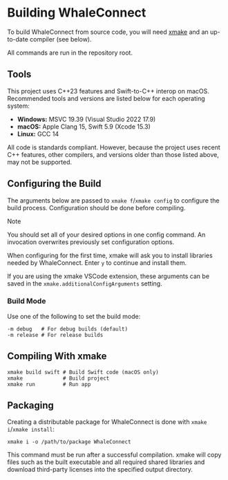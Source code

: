 # Building WhaleConnect

To build WhaleConnect from source code, you will need [xmake](https://xmake.io) and an up-to-date compiler (see below).

All commands are run in the repository root.

## Tools

This project uses C++23 features and Swift-to-C++ interop on macOS. Recommended tools and versions are listed below for each operating system:

- **Windows:** MSVC 19.39 (Visual Studio 2022 17.9)
- **macOS:** Apple Clang 15, Swift 5.9 (Xcode 15.3)
- **Linux:** GCC 14

All code is standards compliant. However, because the project uses recent C++ features, other compilers, and versions older than those listed above, may not be supported.

## Configuring the Build

The arguments below are passed to `xmake f`/`xmake config` to configure the build process. Configuration should be done before compiling.

> [!NOTE]
> You should set all of your desired options in one config command. An invocation overwrites previously set configuration options.

When configuring for the first time, xmake will ask you to install libraries needed by WhaleConnect. Enter `y` to continue and install them.

If you are using the xmake VSCode extension, these arguments can be saved in the `xmake.additionalConfigArguments` setting.

### Build Mode

Use one of the following to set the build mode:

```text
-m debug   # For debug builds (default)
-m release # For release builds
```

## Compiling With xmake

```shell
xmake build swift # Build Swift code (macOS only)
xmake             # Build project
xmake run         # Run app
```

## Packaging

Creating a distributable package for WhaleConnect is done with `xmake i`/`xmake install`:

```shell
xmake i -o /path/to/package WhaleConnect
```

This command must be run after a successful compilation. xmake will copy files such as the built executable and all required shared libraries and download third-party licenses into the specified output directory.
